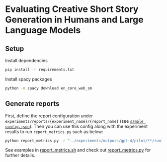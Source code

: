 # Evaluating Creative Short Story Generation in Humans and Large Language Models

## Setup
Install dependencies
```sh
pip install -r requirements.txt
```

Install spacy packages
```sh
python -m spacy download en_core_web_sm
```

## Generate reports
First, define the report configuration under `experiments/reports/{experiment_name}/{report_name}` (see [`sample config.json`](experiments/reports/pilot/run1_report1/config.json)).
Then you can use this config along with the experiment results to run `report_metrics.py` such as below:
```sh
python report_metrics.py -r "../experiments/outputs/gpt-4/pilot/**/run1" -o ../experiments/reports/{experiment_name}/${report_name}/gpt-4 -c ../experiments/reports/{experiment_name}/${report_name}/config.json
```

See examples in [report_metrics.sh](src/report_metrics.sh) and check out [report_metrics.py](src/report_metrics.py) for further details.
